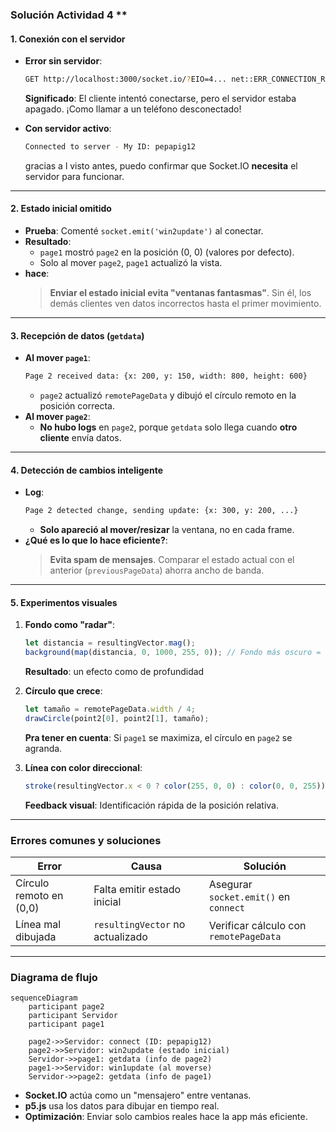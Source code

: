###  Solución Actividad 4 **  

#### **1. Conexión con el servidor**  
- **Error sin servidor**:  
  ```bash
  GET http://localhost:3000/socket.io/?EIO=4... net::ERR_CONNECTION_REFUSED
  ```  
  **Significado**: El cliente intentó conectarse, pero el servidor estaba apagado. ¡Como llamar a un teléfono desconectado!  

- **Con servidor activo**:  
  ```bash
  Connected to server - My ID: pepapig12 
  ```  
    gracias a l visto antes, puedo confirmar  que Socket.IO **necesita** el servidor para funcionar.  

---

#### **2. Estado inicial omitido**  
- **Prueba**: Comenté `socket.emit('win2update')` al conectar.  
- **Resultado**:  
  - `page1` mostró `page2` en la posición (0, 0) (valores por defecto).  
  - Solo al mover `page2`, `page1` actualizó la vista.  
- **hace**:  
  > **Enviar el estado inicial evita "ventanas fantasmas"**. Sin él, los demás clientes ven datos incorrectos hasta el primer movimiento.  

---

#### **3. Recepción de datos (`getdata`)**  
- **Al mover `page1`**:  
  ```bash
  Page 2 received data: {x: 200, y: 150, width: 800, height: 600}
  ```  
  - `page2` actualizó `remotePageData` y dibujó el círculo remoto en la posición correcta.  
- **Al mover `page2`**:  
  - **No hubo logs** en `page2`, porque `getdata` solo llega cuando **otro cliente** envía datos.  

---

#### **4. Detección de cambios inteligente**  
- **Log**:  
  ```bash
  Page 2 detected change, sending update: {x: 300, y: 200, ...}
  ```  
  - **Solo apareció al mover/resizar** la ventana, no en cada frame.  
- **¿Qué es lo que lo hace eficiente?**:  
  > **Evita spam de mensajes**. Comparar el estado actual con el anterior (`previousPageData`) ahorra ancho de banda.  

---

#### **5. Experimentos visuales**  
1. **Fondo como "radar"**:  
   ```js
   let distancia = resultingVector.mag();
   background(map(distancia, 0, 1000, 255, 0)); // Fondo más oscuro = ventanas más lejanas
   ```  
   **Resultado**: un efecto como de profundidad  

2. **Círculo que crece**:  
   ```js
   let tamaño = remotePageData.width / 4;
   drawCircle(point2[0], point2[1], tamaño);
   ```  
   **Pra tener en cuenta**: Si `page1` se maximiza, el círculo en `page2` se agranda.  

3. **Línea con color direccional**:  
   ```js
   stroke(resultingVector.x < 0 ? color(255, 0, 0) : color(0, 0, 255)); // Rojo si está a la izquierda, azul si a la derecha
   ```  
   **Feedback visual**: Identificación rápida de la posición relativa.  

---

### **Errores comunes y soluciones**  
| **Error**                          | **Causa**                          | **Solución**                     |  
|------------------------------------|------------------------------------|----------------------------------|  
| Círculo remoto en (0,0)            | Falta emitir estado inicial        | Asegurar `socket.emit()` en `connect` |  
| Línea mal dibujada                 | `resultingVector` no actualizado   | Verificar cálculo con `remotePageData` |  

---

### **Diagrama de flujo**  
```mermaid  
sequenceDiagram  
    participant page2  
    participant Servidor  
    participant page1  

    page2->>Servidor: connect (ID: pepapig12)  
    page2->>Servidor: win2update (estado inicial)  
    Servidor->>page1: getdata (info de page2)  
    page1->>Servidor: win1update (al moverse)  
    Servidor->>page2: getdata (info de page1)  
```  
- **Socket.IO** actúa como un "mensajero" entre ventanas.  
- **p5.js** usa los datos para dibujar en tiempo real.  
- **Optimización**: Enviar solo cambios reales hace la app más eficiente.  
